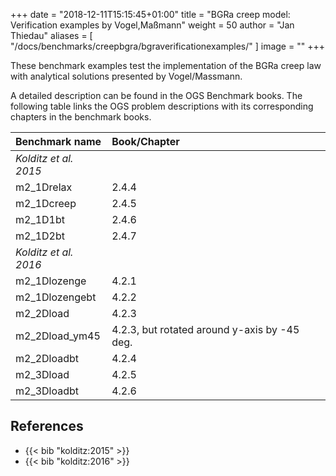 +++
date = "2018-12-11T15:15:45+01:00"
title = "BGRa creep model: Verification examples by Vogel,Maßmann"
weight = 50
author = "Jan Thiedau"
aliases = [ "/docs/benchmarks/creepbgra/bgraverificationexamples/" ]
image = ""
+++

These benchmark examples test the implementation of the
BGRa creep law with analytical solutions presented by Vogel/Massmann.

A detailed description can be found in the OGS Benchmark books.
The following table links the OGS problem descriptions with its corresponding
chapters in the benchmark books.

|Benchmark name   | Book/Chapter|
|:--- | :--- |
|*Kolditz et al. 2015*||
|m2_1Drelax       | 2.4.4
|m2_1Dcreep       | 2.4.5
|m2_1D1bt         | 2.4.6
|m2_1D2bt         | 2.4.7
| *Kolditz et al. 2016*||
|m2_1Dlozenge     | 4.2.1
|m2_1Dlozengebt   | 4.2.2
|m2_2Dload        | 4.2.3
|m2_2Dload_ym45   | 4.2.3, but rotated around y-axis by -45 deg.
|m2_2Dloadbt      | 4.2.4
|m2_3Dload        | 4.2.5
|m2_3Dloadbt      | 4.2.6

## References

- {{< bib "kolditz:2015" >}}
- {{< bib "kolditz:2016" >}}

